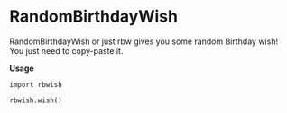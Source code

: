 # RandomBirthdayWish
RandomBirthdayWish or just rbw gives you some random Birthday wish! You just need to copy-paste it.

**Usage**

```
import rbwish

rbwish.wish()
```
